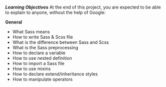 **_Learning Objectives_**
At the end of this project, you are expected to be able to explain to anyone, without the help of Google:

**General**

- What Sass means
- How to write Sass & Scss file
- What is the difference between Sass and Scss
- What is the Sass preprocessing
- How to declare a variable
- How to use nested definition
- How to import a Sass file
- How to use mixins
- How to declare extend/inheritance styles
- How to manipulate operators
